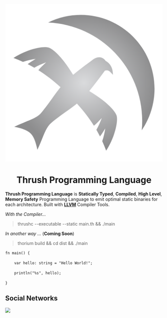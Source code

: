 <p align="center">
  <img src= "https://github.com/Thrush-Lang/.github/blob/main/assets/Thrush.png" alt= "logo" style= "width: 2hv; height: 2hv;"> </img>
</p>

<h1 align="center">Thrush Programming Language</h1>

**Thrush Programming Language** is **Statically Typed**, **Compiled**, **High Level**, **Memory Safety** Programming Language to emit optimal static binaries for each architecture. Built with **[LLVM](https://llvm.org/)** Compiler Tools.

*With the Compiler...*

> thrushc --executable --static main.th && ./main

*In another way ...* (**Coming Soon**)

> thorium build && cd dist && ./main

```
fn main() {

    var hello: string = "Hello World!";

    println("%s", hello);

}
```

## Social Networks

[![](https://dcbadge.limes.pink/api/server/https://discord.gg/DJaVs4kM9U)](https://discord.gg/DJaVs4kM9U)

